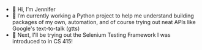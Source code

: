 - 👋 Hi, I’m Jennifer
- 🌱 I’m currently working a Python project to help me understand building packages of my own, automation, and of course trying out neat APIs like Google's text-to-talk (gtts)
- 👀 Next, I'll be trying out the Selenium Testing Framework I was introduced to in CS 415!

<!---
Jennifer184/Jennifer184 is a ✨ special ✨ repository because its `README.md` (this file) appears on your GitHub profile.
You can click the Preview link to take a look at your changes.
--->
